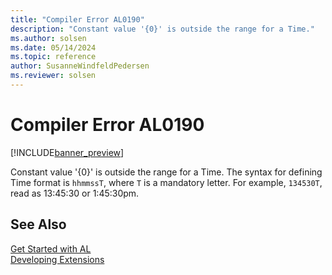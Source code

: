 ```yaml
---
title: "Compiler Error AL0190"
description: "Constant value '{0}' is outside the range for a Time."
ms.author: solsen
ms.date: 05/14/2024
ms.topic: reference
author: SusanneWindfeldPedersen
ms.reviewer: solsen
---
```

[//]: # (START>DO_NOT_EDIT)
[//]: # (IMPORTANT:Do not edit any of the content between here and the END>DO_NOT_EDIT.)
[//]: # (Any modifications should be made in the .xml files in the ModernDev repo.)
# Compiler Error AL0190

[!INCLUDE[banner_preview](../includes/banner_preview.md)]

Constant value '{0}' is outside the range for a Time. The syntax for defining Time format is `hhmmssT`, where `T` is a mandatory letter. For example, `134530T`, read as 13:45:30 or 1:45:30pm.


[//]: # (IMPORTANT: END>DO_NOT_EDIT)
## See Also  
[Get Started with AL](../devenv-get-started.md)  
[Developing Extensions](../devenv-dev-overview.md)  
